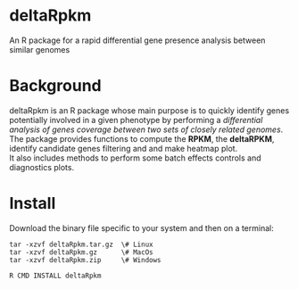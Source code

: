 # deltaRpkm
An R package for a rapid differential gene presence analysis between similar genomes

# Background 
deltaRpkm is an R package whose main purpose is to quickly identify genes potentially involved in a given phenotype by performing a _differential analysis of genes coverage between two sets of closely related genomes_. <br>
The package provides functions to compute the **RPKM**, the **deltaRPKM**, identify candidate genes filtering and and make heatmap plot.  <br>
It also includes methods to perform some batch effects controls and diagnostics plots.

# Install 
Download the binary file specific to your system and then on a terminal:

``` # decompress it
tar -xzvf deltaRpkm.tar.gz  \# Linux 
tar -xzvf deltaRpkm.gz      \# MacOs  
tar -xzvf deltaRpkm.zip     \# Windows  
```
```# install the package on the system:  
R CMD INSTALL deltaRpkm  
```
